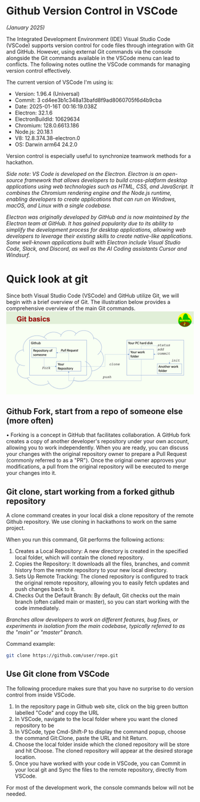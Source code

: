 # Github Version Control in VSCode
*(January 2025)*

The Integrated Development Environment (IDE) Visual Studio Code (VSCode) supports version control for code files through integration with Git and GitHub. However, using external Git commands via the console alongside the Git commands available in the VSCode menu can lead to conflicts. The following notes outline the VSCode commands for managing version control effectively.

The current version of VSCode I'm using is:
- Version: 1.96.4 (Universal)
- Commit: 3 cd4ee3b1c348a13bafd8f9ad8060705f6d4b9cba
- Date: 2025-01-16T 00:16:19.038Z
- Electron: 32.1.6
- ElectronBuildId: 10629634
- Chromium: 128.0.6613.186
- Node.js: 20.18.1
- V8: 12.8.374.38-electron.0
- OS: Darwin arm64 24.2.0

Version control is especially useful to synchronize teamwork methods for a hackathon.

*Side note: VS Code is developed on the Electron. Electron is an open-source framework that allows developers to build cross-platform desktop applications using web technologies such as HTML, CSS, and JavaScript. It combines the Chromium rendering engine and the Node.js runtime, enabling developers to create applications that can run on Windows, macOS, and Linux with a single codebase.*

*Electron was originally developed by GitHub and is now maintained by the Electron team at GitHub. It has gained popularity due to its ability to simplify the development process for desktop applications, allowing web developers to leverage their existing skills to create native-like applications. Some well-known applications built with Electron include Visual Studio Code, Slack, and Discord, as well as the AI Coding assistants Cursor and Windsurf.*

# Quick look at git
Since both Visual Studio Code (VSCode) and GitHub utilize Git, we will begin with a brief overview of Git. The illustration below provides a comprehensive overview of the main Git commands.
![Git basics](./images/0-Git_basics.png)

## Github Fork, start from a repo of someone else (more often)
•	Forking is a concept in GitHub that facilitates collaboration. A GitHub fork creates a copy of another developer's repository under your own account, allowing you to work independently. When you are ready, you can discuss your changes with the original repository owner to prepare a Pull Request (commonly referred to as a "PR"). Once the original owner approves your modifications, a pull from the original repository will be executed to merge your changes into it.

## Git clone, start working from a forked github repository
A clone command creates in your local disk a clone repository of the remote Github repository. We use cloning in hackathons to work on the same project. 

When you run this command, Git performs the following actions:

1. Creates a Local Repository: A new directory is created in the specified local folder, which will contain the cloned repository.
2. Copies the Repository: It downloads all the files, branches, and commit history from the remote repository to your new local directory.
3. Sets Up Remote Tracking: The cloned repository is configured to track the original remote repository, allowing you to easily fetch updates and push changes back to it.
4. Checks Out the Default Branch: By default, Git checks out the main branch (often called main or master), so you can start working with the code immediately.

*Branches allow developers to work on different features, bug fixes, or experiments in isolation from the main codebase, typically referred to as the "main" or "master" branch.*

Command example:
``` zsh
git clone https://github.com/user/repo.git
```
## Use Git clone from VSCode
The following procedure makes sure that you have no surprise to do version control from inside VSCode.

1. In the repository page in Github web site, click on the big green button labelled "Code" and copy the URL
2. In VSCode, navigate to the local folder where you want the cloned repository to be
3. In VSCode, type Cmd-Shift-P to display the command popup, choose the command Git:Clone, paste the URL and hit Return. 
4. Choose the local folder inside which the cloned repository will be store and hit Choose. The cloned repository will appear at the desired storage location.
5. Once you have worked with your code in VSCode, you can Commit in your local git and Sync the files to the remote repository, directly from VSCode.

For most of the development work, the console commands below will not be needed.

